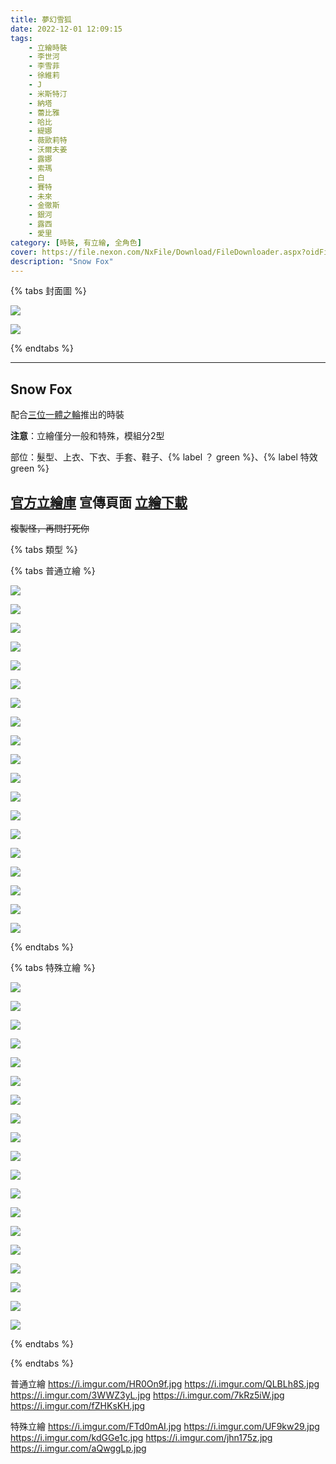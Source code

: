 ```yaml
---
title: 夢幻雪狐
date: 2022-12-01 12:09:15
tags:
    - 立繪時裝
    - 李世河
    - 李雪菲
    - 徐維莉
    - J
    - 米斯特汀
    - 納塔
    - 蕾比雅
    - 哈比
    - 緹娜
    - 薇歐莉特
    - 沃爾夫姜
    - 露娜
    - 索瑪
    - 白
    - 賽特
    - 未來
    - 金徹斯
    - 銀河
    - 露西
    - 愛里
category: [時裝, 有立繪, 全角色]
cover: https://file.nexon.com/NxFile/Download/FileDownloader.aspx?oidFile=4836960072464597153
description: "Snow Fox"
---
```


{% tabs 封面圖 %}
<!-- tab 黑羊小隊-->
![](https://file.nexon.com/NxFile/Download/FileDownloader.aspx?oidFile=4692844875798806731)
<!-- endtab -->
<!-- tab 夜梟小隊-->
![](https://file.nexon.com/NxFile/Download/FileDownloader.aspx?oidFile=4836960072464597153)
<!-- endtab -->
{% endtabs %}

---
## Snow Fox

配合[三位一體之輪](/costumes/rare/Wheel_of_Trinity/)推出的時裝

**注意**：立繪僅分一般和特殊，模組分2型

部位：髮型、上衣、下衣、手套、鞋子、{% label ？ green %}、{% label 特效 green %}

[官方立繪庫](https://closers.nexon.com/Pds/FanSiteKit)
宣傳頁面
[立繪下載](https://closers.vod.nexoncdn.co.kr/site/fansitekit/Closers_FansiteKit_SnowFox_221201_30FH49FJL49DK2.zip)
---

~~複製怪，再問打死你~~

{% tabs 類型 %}
<!-- tab 普通角色立繪-->
{% tabs 普通立繪 %}
<!-- tab 李世河(Seha)-->
[![](https://i.imgur.com/tIWkingh.png)](https://i.imgur.com/tIWking.png)
<!-- endtab -->
<!-- tab 李雪菲(Seulbi)-->
[![](https://i.imgur.com/iikFjY2h.png)](https://i.imgur.com/iikFjY2.png)
<!-- endtab -->
<!-- tab 徐維莉(Yuri)-->
[![](https://i.imgur.com/fB3UL0nh.png)](https://i.imgur.com/fB3UL0n.png)
<!-- endtab -->
<!-- tab J-->
[![](https://i.imgur.com/3QwfR69h.png)](https://i.imgur.com/3QwfR69.png)
<!-- endtab -->
<!-- tab 米斯特汀(Tein)-->
[![](https://i.imgur.com/btMv1Jwh.png)](https://i.imgur.com/btMv1Jw.png)
<!-- endtab -->
<!-- tab 納塔(Nata)-->
[![](https://i.imgur.com/2vCNTwoh.png)](https://i.imgur.com/2vCNTwo.png)
<!-- endtab -->
<!-- tab 蕾比雅(Levia)-->
[![](https://i.imgur.com/pNAgfVGh.png)](https://i.imgur.com/pNAgfVG.png)
<!-- endtab -->
<!-- tab 哈比(Harpy)-->
[![](https://i.imgur.com/kNKs043h.png)](https://i.imgur.com/kNKs043.png)
<!-- endtab -->
<!-- tab 緹娜(Tina)-->
[![](https://i.imgur.com/yJF8soQh.png)](https://i.imgur.com/yJF8soQ.png)
<!-- endtab -->
<!-- tab 薇歐莉特(Violet)-->
[![](https://i.imgur.com/MYKuGvwh.png)](https://i.imgur.com/MYKuGvw.png)
<!-- endtab -->
<!-- tab 沃爾夫姜(Wolfgang)-->
[![](https://i.imgur.com/HR0On9fh.jpg)](https://i.imgur.com/HR0On9f.jpg)
<!-- endtab -->
<!-- tab 露娜(Luna)-->
[![](https://i.imgur.com/QLBLh8Sh.jpg)](https://i.imgur.com/QLBLh8S.jpg)
<!-- endtab -->
<!-- tab 索瑪(Soma)-->
[![](https://i.imgur.com/3WWZ3yLh.jpg)](https://i.imgur.com/3WWZ3yL.jpg)
<!-- endtab -->
<!-- tab 白(Bai)-->
[![](https://i.imgur.com/7kRz5iWh.jpg)](https://i.imgur.com/7kRz5iW.jpg)
<!-- endtab -->
<!-- tab 賽特(Seth)-->
[![](https://i.imgur.com/fZHKsKHh.jpg)](https://i.imgur.com/fZHKsKH.jpg)
<!-- endtab -->
<!-- tab 未來(Mirae)-->
[![](https://i.imgur.com/kKRslKZh.png)](https://i.imgur.com/kKRslKZ.png)
<!-- endtab -->
<!-- tab 徹斯(Chulsoo)-->
[![](https://i.imgur.com/NejSHl6h.png)](https://i.imgur.com/NejSHl6.png)
<!-- endtab -->
<!-- tab 銀河(Eunha)-->
[![](https://i.imgur.com/SNSn9q0h.png)](https://i.imgur.com/SNSn9q0.png)
<!-- endtab -->
<!-- tab 露西(Lucy)-->
[![](https://i.imgur.com/lz5Ox2Lh.png)](https://i.imgur.com/lz5Ox2L.png)
<!-- endtab -->
<!-- tab 愛里(Aeri)-->

<!-- endtab -->
{% endtabs %}
<!-- endtab -->

<!-- tab 特殊角色立繪-->
{% tabs 特殊立繪 %}
<!-- tab 李世河(Seha)-->
[![](https://i.imgur.com/WPlta1lh.png)](https://i.imgur.com/WPlta1l.png)
<!-- endtab -->
<!-- tab 李雪菲(Seulbi)-->
[![](https://i.imgur.com/xbKHYVch.png)](https://i.imgur.com/xbKHYVc.png)
<!-- endtab -->
<!-- tab 徐維莉(Yuri)-->
[![](https://i.imgur.com/WC5aQLHh.png)](https://i.imgur.com/WC5aQLH.png)
<!-- endtab -->
<!-- tab J-->
[![](https://i.imgur.com/Ji0cksGh.png)](https://i.imgur.com/Ji0cksG.png)
<!-- endtab -->
<!-- tab 米斯特汀(Tein)-->
[![](https://i.imgur.com/nI2zfGth.png)](https://i.imgur.com/nI2zfGt.png)
<!-- endtab -->
<!-- tab 納塔(Nata)-->
[![](https://i.imgur.com/FHmSgYvh.png)](https://i.imgur.com/FHmSgYv.png)
<!-- endtab -->
<!-- tab 蕾比雅(Levia)-->
[![](https://i.imgur.com/KDuu5jOh.png)](https://i.imgur.com/KDuu5jO.png)
<!-- endtab -->
<!-- tab 哈比(Harpy)-->
[![](https://i.imgur.com/sQw1TS0h.png)](https://i.imgur.com/sQw1TS0.png)
<!-- endtab -->
<!-- tab 緹娜(Tina)-->
[![](https://i.imgur.com/MhF1nAJh.png)](https://i.imgur.com/MhF1nAJ.png)
<!-- endtab -->
<!-- tab 薇歐莉特(Violet)-->
[![](https://i.imgur.com/U147Mzoh.png)](https://i.imgur.com/U147Mzo.png)
<!-- endtab -->
<!-- tab 沃爾夫姜(Wolfgang)-->
[![](https://i.imgur.com/FTd0mAIh.jpg)](https://i.imgur.com/FTd0mAI.jpg)
<!-- endtab -->
<!-- tab 露娜(Luna)-->
[![](https://i.imgur.com/UF9kw29h.jpg)](https://i.imgur.com/UF9kw29.jpg)
<!-- endtab -->
<!-- tab 索瑪(Soma)-->
[![](https://i.imgur.com/kdGGe1ch.jpg)](https://i.imgur.com/kdGGe1c.jpg)
<!-- endtab -->
<!-- tab 白(Bai)-->
[![](https://i.imgur.com/jhn175zh.jpg)](https://i.imgur.com/jhn175z.jpg)
<!-- endtab -->
<!-- tab 賽特(Seth)-->
[![](https://i.imgur.com/aQwggLph.jpg)](https://i.imgur.com/aQwggLp.jpg)
<!-- endtab -->
<!-- tab 未來(Mirae)-->
[![](https://i.imgur.com/DlJOsZNh.png)](https://i.imgur.com/DlJOsZN.png)
<!-- endtab -->
<!-- tab 徹斯(Chulsoo)-->
[![](https://i.imgur.com/PJ435Sfh.png)](https://i.imgur.com/PJ435Sf.png)
<!-- endtab -->
<!-- tab 銀河(Eunha)-->
[![](https://i.imgur.com/Mu47niVh.png)](https://i.imgur.com/Mu47niV.png)
<!-- endtab -->
<!-- tab 露西(Lucy)-->
[![](https://i.imgur.com/FxXOK7eh.png)](https://i.imgur.com/FxXOK7e.png)
<!-- endtab -->
<!-- tab 愛里(Aeri)-->

<!-- endtab -->
{% endtabs %}
<!-- endtab -->

{% endtabs %}


普通立繪
https://i.imgur.com/HR0On9f.jpg
https://i.imgur.com/QLBLh8S.jpg
https://i.imgur.com/3WWZ3yL.jpg
https://i.imgur.com/7kRz5iW.jpg
https://i.imgur.com/fZHKsKH.jpg

特殊立繪
https://i.imgur.com/FTd0mAI.jpg
https://i.imgur.com/UF9kw29.jpg
https://i.imgur.com/kdGGe1c.jpg
https://i.imgur.com/jhn175z.jpg
https://i.imgur.com/aQwggLp.jpg
